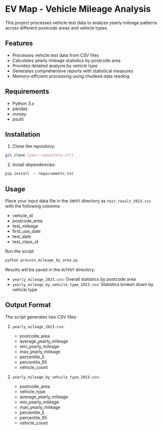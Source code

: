 # EV Map - Vehicle Mileage Analysis

This project processes vehicle test data to analyze yearly mileage patterns across different postcode areas and vehicle types.

## Features

- Processes vehicle test data from CSV files
- Calculates yearly mileage statistics by postcode area
- Provides detailed analysis by vehicle type
- Generates comprehensive reports with statistical measures
- Memory-efficient processing using chunked data reading

## Requirements

- Python 3.x
- pandas
- numpy
- psutil

## Installation

1. Clone the repository:
```bash
git clone [your-repository-url]
```

2. Install dependencies:
```bash
pip install -r requirements.txt
```

## Usage

Place your input data file in the `INPUT` directory as `test_result_2023.csv` with the following columns:
- vehicle_id
- postcode_area
- test_mileage
- first_use_date
- test_date
- test_class_id

Run the script:
```bash
python process_mileage_by_area.py
```

Results will be saved in the `OUTPUT` directory:
- `yearly_mileage_2023.csv`: Overall statistics by postcode area
- `yearly_mileage_by_vehicle_type_2023.csv`: Statistics broken down by vehicle type

## Output Format

The script generates two CSV files:

1. `yearly_mileage_2023.csv`:
   - postcode_area
   - average_yearly_mileage
   - min_yearly_mileage
   - max_yearly_mileage
   - percentile_5
   - percentile_95
   - vehicle_count

2. `yearly_mileage_by_vehicle_type_2023.csv`:
   - postcode_area
   - vehicle_type
   - average_yearly_mileage
   - min_yearly_mileage
   - max_yearly_mileage
   - percentile_5
   - percentile_95
   - vehicle_count 